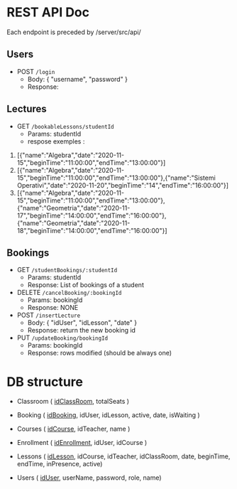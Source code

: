# REST API Doc
Each endpoint is preceded by /server/src/api/

## Users
* POST `/login`
    * Body: { "username", "password" }
    * Response: 

## Lectures
* GET `/bookableLessons/studentId`
    * Params: studentId
    * respose
exemples : 
1. [{"name":"Algebra","date":"2020-11-15","beginTime":"11:00:00","endTime":"13:00:00"}]
2. [{"name":"Algebra","date":"2020-11-15","beginTime":"11:00:00","endTime":"13:00:00"},{"name":"Sistemi Operativi","date":"2020-11-20","beginTime":"14","endTime":"16:00:00"}]
3. [{"name":"Algebra","date":"2020-11-15","beginTime":"11:00:00","endTime":"13:00:00"},{"name":"Geometria","date":"2020-11-17","beginTime":"14:00:00","endTime":"16:00:00"},{"name":"Geometria","date":"2020-11-18","beginTime":"14:00:00","endTime":"16:00:00"}]


## Bookings 
* GET `/studentBookings/:studentId`
    * Params: studentId
    * Response: List of bookings of a student
* DELETE `/cancelBooking/:bookingId`
    * Params: bookingId
    * Response: NONE
* POST `/insertLecture`
    * Body: { "idUser", "idLesson", "date" }
    * Response: return the new booking id
* PUT `/updateBooking/bookingId`
  * Params: bookingId
  * Response: rows modified (should be always one)




# DB structure 
* Classroom ( <u>idClassRoom</u>, totalSeats )

* Booking ( <u>idBooking</u>, idUser, idLesson, active, date, isWaiting ) 

* Courses ( <u>idCourse</u>, idTeacher, name )

* Enrollment ( <u>idEnrollment</u>, idUser, idCourse )

* Lessons ( <u>idLesson</u>, idCourse, idTeacher, idClassRoom, date, beginTime, endTime, inPresence, active)

* Users ( <u>idUser</u>, userName, password, role, name) 